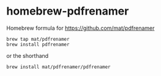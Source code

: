 # homebrew-pdfrenamer

Homebrew formula for <https://github.com/mat/pdfrenamer>

	brew tap mat/pdfrenamer
	brew install pdfrenamer

or the shorthand

	brew install mat/pdfrenamer/pdfrenamer
